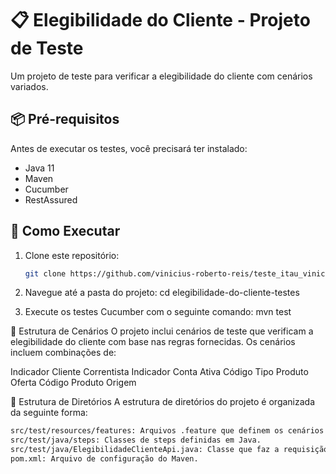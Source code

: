 # 📋 Elegibilidade do Cliente - Projeto de Teste

Um projeto de teste para verificar a elegibilidade do cliente com cenários variados.

## 📦 Pré-requisitos

Antes de executar os testes, você precisará ter instalado:

- Java 11
- Maven
- Cucumber
- RestAssured

## 🚀 Como Executar

1. Clone este repositório:

   ```bash
   git clone https://github.com/vinicius-roberto-reis/teste_itau_vinicius.git

2. Navegue até a pasta do projeto:
cd elegibilidade-do-cliente-testes

3. Execute os testes Cucumber com o seguinte comando:
mvn test

🧪 Estrutura de Cenários
O projeto inclui cenários de teste que verificam a elegibilidade do cliente com base nas regras fornecidas. Os cenários incluem combinações de:

Indicador Cliente Correntista
Indicador Conta Ativa
Código Tipo Produto Oferta
Código Produto Origem

📂 Estrutura de Diretórios
A estrutura de diretórios do projeto é organizada da seguinte forma:
```bash
src/test/resources/features: Arquivos .feature que definem os cenários de teste.
src/test/java/steps: Classes de steps definidas em Java.
src/test/java/ElegibilidadeClienteApi.java: Classe que faz a requisição à API.
pom.xml: Arquivo de configuração do Maven.
```
